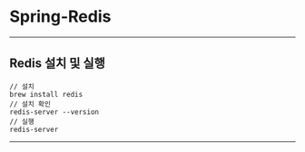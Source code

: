 # Spring-Redis

---

## Redis 설치 및 실행

```
// 설치
brew install redis
// 설치 확인
redis-server --version
// 실행
redis-server
```

---
